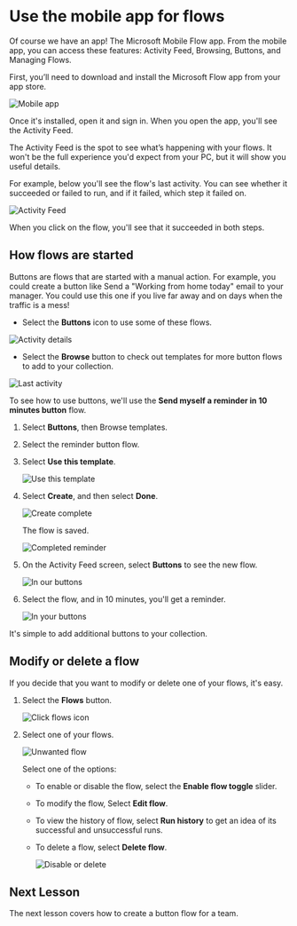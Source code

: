 # Use the mobile app for flows
Of course we have an app! The Microsoft Mobile Flow app. From the mobile app, you can access these features: Activity Feed, Browsing, Buttons, and Managing Flows.

First, you’ll need to download and install the Microsoft Flow app from your app store.

![Mobile app](media/open-mobile-app.png)

Once it's installed, open it and sign in. When you open the app, you'll see the Activity Feed.

The Activity Feed is the spot to see what’s happening with your flows. It won't be the full experience you'd expect from your PC, but it will show you useful details.

For example, below you'll see the flow's last activity. You can see whether it succeeded or failed to run, and if it failed, which step it failed on.

![Activity Feed](media/see-all-activity.png)

When you click on the flow, you'll see that it succeeded in both steps. 


## How flows are started
   Buttons are flows that are started with a manual action. For example, you could create a button like Send a "Working from home today" email to your manager.
   You could use this one if you live far away and on days when the traffic is a mess!

- Select the **Buttons** icon to use some of these flows.

![Activity details](media/activity-details.png)

- Select the **Browse** button to check out templates for more button flows to add to your collection.

![Last activity](media/click-browse-button.png)

To see how to use buttons, we'll use the **Send myself a reminder in 10 minutes button** flow.

1. Select **Buttons**, then Browse templates.
2. Select the reminder button flow.
3. Select **Use this template**.
   
    ![Use this template](media/use-this-template.png)
4. Select **Create**, and then select **Done**.
   
    ![Create complete](media/create-complete.png)
   
    The flow is saved.
   
    ![Completed reminder](media/complete-reminder.png)
5. On the Activity Feed screen, select **Buttons** to see the new flow. 
   
    ![In our buttons](media/button-send-reminder.png)
6. Select the flow, and in 10 minutes, you'll get a reminder.
   
    ![In your buttons](media/in-your-collection.png)

It's simple to add additional buttons to your collection.

## Modify or delete a flow
If you decide that you want to modify or delete one of your flows, it's easy.

1. Select the **Flows** button.
   
    ![Click flows icon](media/click-flows-button.png)
2. Select one of your flows.
   
    ![Unwanted flow](media/send-a-reminder.png)
   
    Select one of the options:
   
   * To enable or disable the flow, select the **Enable flow toggle** slider.
   * To modify the flow, Select **Edit flow**. 
   * To view the history of flow, select **Run history** to get an idea of its successful and unsuccessful runs.
   * To delete a flow, select **Delete flow**.
     
     ![Disable or delete](media/disable-delete.png)

## Next Lesson
The next lesson covers how to create a button flow for a team. 

